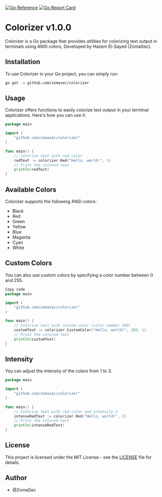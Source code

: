 [![Go Reference](https://pkg.go.dev/badge/github.com/zomasec/colorizer.svg)](https://pkg.go.dev/github.com/zomasec/colorizer) [![Go Report Card](https://goreportcard.com/badge/github.com/zomasec/colorizer)](https://goreportcard.com/report/github.com/zomasec/colorizer)

# Colorizer v1.0.0

Colorizer is a Go package that provides utilities for colorizing text output in terminals using ANSI colors, Developed by Hazem El-Sayed (ZomaSec).

## Installation

To use Colorizer in your Go project, you can simply run:

```bash
go get -u github.com/zomasec/colorizer
```
## Usage

Colorizer offers functions to easily colorize text output in your terminal applications. Here's how you can use it:

```go
package main

import (
    "github.com/zomasec/colorizer"
)

func main() {
    // Colorize text with red color
    redText := colorizer.Red("Hello, world!", 1)
    // Print the colored text
    println(redText)
}

```

## Available Colors
Colorizer supports the following ANSI colors:

- Black
- Red
- Green
- Yellow
- Blue
- Magenta
- Cyan
- White

## Custom Colors
You can also use custom colors by specifying a color number between 0 and 255.
```go
Copy code
package main

import (
    "github.com/zomasec/colorizer"
)

func main() {
    // Colorize text with custom color (color number 200)
    customText := colorizer.CustomColor("Hello, world!", 200, 1)
    // Print the colored text
    println(customText)
}
```

## Intensity
You can adjust the intensity of the colors from 1 to 3.
```go
package main

import (
    "github.com/zomasec/colorizer"
)

func main() {
    // Colorize text with red color and intensity 2
    intenseRedText := colorizer.Red("Hello, world!", 2)
    // Print the colored text
    println(intenseRedText)
}
```

## License
This project is licensed under the MIT License - see the [LICENSE](LICENSE) file for details.

## Author
- @ZomaSec





